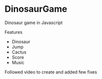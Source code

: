 # DinosaurGame

Dinosaur game in Javascript

Features
- Dinosaur
- Jump
- Cactus
- Score
- Music

Followed video to create and added few fixes
